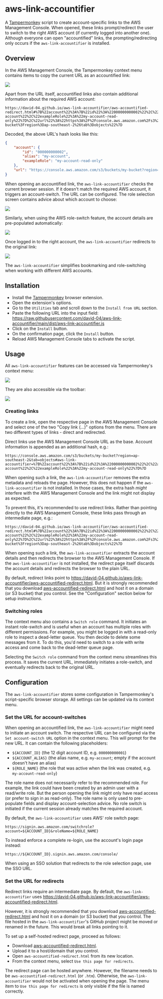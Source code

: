# aws-link-accountifier

A [Tampermonkey](https://www.tampermonkey.net/) script to create account-specific links to the AWS Management Console. When opened, these links prompt/redirect the user to switch to the right AWS account (if currently logged into another one). Although everyone can open "accountified" links, the prompting/redirecting only occurs if the `aws-link-accountifier` is installed.

## Overview

In the AWS Management Console, the Tampermonkey context menu contains items to copy the current URL as an accountified link:

![](docs/screenshots/copy-link.png)

Apart from the URL itself, accountified links also contain additional information about the required AWS account:

```
https://david-04.github.io/aws-link-accountifier/aws-accountified-redirect.html#%7B%22account%22%3A%7B%22id%22%3A%22000000000002%22%2C%22alias%22%3A%22my-account%22%2C%22exampleRole%22%3A%22my-account-read-only%22%7D%2C%22url%22%3A%22https%3A%2F%2Fconsole.aws.amazon.com%2Fs3%2Fbuckets%2Fmy-bucket%3Fregion%3Dap-southeast-2%26tab%3Dobjects%22%7D
```

Decoded, the above URL's hash looks like this:

```json
{
    "account": {
        "id": "000000000002",
        "alias": "my-account",
        "exampleRole": "my-account-read-only"
    },
    "url": "https://console.aws.amazon.com/s3/buckets/my-bucket?region=ap-southeast-2&tab=objects"
}
```

When opening an accountified link, the `aws-link-accountifier` checks the current browser session. If it doesn't match the required AWS account, it triggers an account-switch. The URL can be configured. The role selection screen contains advice about which account to choose:

![](docs/screenshots/switch-account-01.png)

Similarly, when using the AWS role-switch feature, the account details are pre-populated automatically:

![](docs/screenshots/switch-account-02.png)

Once logged in to the right account, the `aws-link-accountifier` redirects to the original link:

![](docs/screenshots/redirect.png)

The `aws-link-accountifier` simplifies bookmarking and role-switching when working with different AWS accounts.

## Installation

- Install the [Tampermonkey](https://www.tampermonkey.net/) browser extension.
- Open the extension's options.
- Go to the `Utilities` tab and scroll down to the `Install from URL` section.
- Paste the following URL into the input field:
  <https://raw.githubusercontent.com/david-04/aws-link-accountifier/main/dist/aws-link-accountifier.js>
- Click on the `Install` button.
- On the confirmation page, click the `Install` button.
- Reload AWS Management Console tabs to activate the script.

## Usage

All `aws-link-accountifier` features can be accessed via Tampermonkey's context menu:

![](docs/screenshots/context-menu.png)

They are also accessible via the toolbar:

![](docs/screenshots/extensions-menu.png)

### Creating links

To create a link, open the respective page in the AWS Management Console and select one of the two "Copy link (...)" options from the menu. There are two different types of links - direct and redirected.

Direct links use the AWS Management Console URL as the base. Account information is appended as an additional hash, e.g.:

```
https://console.aws.amazon.com/s3/buckets/my-bucket?region=ap-southeast-2&tab=objects#aws-link-accountifier=%7B%22account%22%3A%7B%22id%22%3A%22000000000002%22%2C%22alias%22%3A%22my-account%22%2C%22exampleRole%22%3A%22my-account-read-only%22%7D%7D
```

When opening such a link, the `aws-link-accountifier` removes the extra metadata and reloads the page. However, this does not happen if the `aws-link-accountifier` is not installed. In those cases, the extra hash _might_ interfere with the AWS Management Console and the link might not display as expected. 

To prevent this, it's recommended to use redirect links. Rather than pointing directly to the AWS Management Console, these links pass through an intermediate page, e.g.:

```
https://david-04.github.io/aws-link-accountifier/aws-accountified-redirect.html#%7B%22account%22%3A%7B%22id%22%3A%22000000000002%22%2C%22alias%22%3A%22my-account%22%2C%22exampleRole%22%3A%22my-account-read-only%22%7D%2C%22url%22%3A%22https%3A%2F%2Fconsole.aws.amazon.com%2Fs3%2Fbuckets%2Fmy-bucket%3Fregion%3Dap-southeast-2%26tab%3Dobjects%22%7D
```

When opening such a link, the `aws-link-accountifier` extracts the account details and then redirects the browser to the AWS Management Console. If the `aws-link-accountifier` is not installed, the redirect page itself discards the account details and redirects the browser to the plain URL.

By default, redirect links point to <https://david-04.github.io/aws-link-accountifier/aws-accountified-redirect.html>. But it is strongly recommended that you download [aws-accountified-redirect.html](https://raw.githubusercontent.com/david-04/aws-link-accountifier/main/dist/redirect/aws-accountified-redirect.html) and host it on a domain (or S3 bucket) that you control. See the "Configuration" section below for setup instructions.

### Switching roles

The context menu also contains a `Switch role` command. It initiates an instant role-switch and is useful when an account has multiple roles with different permissions. For example, you might be logged in with a read-only role to inspect a dead-letter queue. You then decide to delete some messages from it. To do this, you'd need to switch to a role with write access and come back to the dead-letter queue page.

Selecting the `Switch role` command from the context menu streamlines this process. It saves the current URL, immediately initiates a role-switch, and eventually redirects back to the original URL.

## Configuration

The `aws-link-accountifier` stores some configuration in Tampermonkey's script-specific browser storage. All settings can be updated via its context menu.

### Set the URL for account-switches

When opening an accountified link, the `aws-link-accountifier` might need to initiate an account switch. The respective URL can be configured via the `Set account-switch URL` option in the context menu. This will prompt for the new URL. It can contain the following placeholders:

- `${ACCOUNT_ID}` (the 12 digit account ID, e.g. `000000000001`)
- `${ACCOUNT_ALIAS}` (the alias name, e.g. `my-account`; empty if the account doesn't have an alias)
- `${ROLE_NAME}` (the role that was active when the link was created, e.g. `my-account-read-only`)

The role name does not necessarily refer to the recommended role. For example, the link could have been created by an admin user with a read/write role. But the person opening the link might only have read access (or prefer to sign in as read-only). The role name is only used to pre-populate fields and display account-selection advice. No role switch is initiated if the current session already matches the required account.

By default, the `aws-link-accountifier` uses AWS' role switch page:

```
https://signin.aws.amazon.com/switchrole?account=${ACCOUNT_ID}&roleName=${ROLE_NAME}
```

To instead enforce a complete re-login, use the account's login page instead:

```
https://${ACCOUNT_ID}.signin.aws.amazon.com/console/
```

When using an SSO solution that redirects to the role selection page, use the SSO URL.

### Set the URL for redirects

Redirect links require an intermediate page. By default, the `aws-link-accountifier` uses <https://david-04.github.io/aws-link-accountifier/aws-accountified-redirect.html>.

However, it is strongly recommended that you download [aws-accountified-redirect.html](https://raw.githubusercontent.com/david-04/aws-link-accountifier/main/dist/redirect/aws-accountified-redirect.html) and host it on a domain (or S3 bucket) that you control. The file hosted in the `aws-link-accountifier`'s GitHub project might be moved or renamed in the future. This would break all links pointing to it.

To set up a self-hosted redirect page, proceed as follows:

- Download [aws-accountified-redirect.html](https://raw.githubusercontent.com/david-04/aws-link-accountifier/main/dist/redirect/aws-accountified-redirect.html).
- Upload it to a host/domain that you control.
- Open `aws-accountified-redirect.html` from its new location.
- From the context menu, select `Use this page for redirects`.

The redirect page can be hosted anywhere. However, the filename needs to be `aws-accountified-redirect.html` (or `.htm`). Otherwise, the `aws-link-accountifier` would not be activated when opening the page. The menu item to `Use this page for redirects` is only visible if the file is named correctly.
